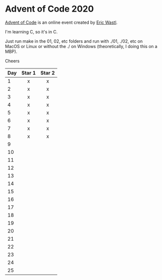 # Advent of Code 2020

[Advent of Code](http://adventofcode.com) is an online event created by [Eric Wastl](https://twitter.com/ericwastl).

I'm learning C, so it's in C.

Just run make in the 01, 02, etc folders and run with ./01, ./02, etc on MacOS or Linux or without the ./ on Windows (theoretically, I doing this on a MBP).

Cheers

| Day | Star 1 | Star 2 | 
|---|:---:|:---:|
| 1 | x | x |
| 2 | x | x |
| 3 | x | x |
| 4 | x | x |
| 5 | x | x |
| 6 | x | x |
| 7 | x | x |
| 8 | x | x |
| 9 | | |
| 10 | | |
| 11 | | |
| 12 | | |
| 13 | | |
| 14 | | |
| 15 | | |
| 16 | | |
| 17 | | |
| 18 | | |
| 19 | | |
| 20 | | |
| 21 | | |
| 22 | | |
| 23 | | |
| 24 | | |
| 25 | | |